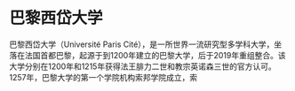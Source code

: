 # 巴黎西岱大学

巴黎西岱大学（Université Paris Cité），是一所世界一流研究型多学科大学，坐落在法国首都巴黎，起源于到1200年建立的巴黎大学，后于2019年重组整合。该大学分别在1200年和1215年获得法王腓力二世和教宗英诺森三世的官方认可。1257年，巴黎大学的第一个学院机构索邦学院成立，索